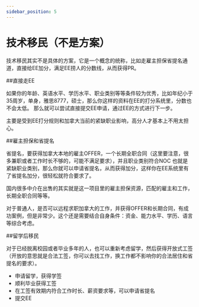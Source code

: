 ```yaml
---
sidebar_position: 5
---
```


# 技术移民（不是方案）

技术移民其实不是具体的方案，它是一个概念的统称，比如走雇主担保省提名通道，直接给EE加分，满足EE捞人的分数线，从而获得PR。

##直接走EE

如果你的年龄、英语水平、学历水平、职业类别等等条件较为优秀，比如年纪小于35周岁，单身，雅思8777，硕士，那么你这样的资料在EE的打分系统里，分数也不会太低。
那么就可以尝试直接提交EE申请，通过EE的方式进行下一步。

主要是受到EE打分规则和加拿大当前的紧缺职业影响，高分人才基本上不用太担心。

##雇主担保和省提名

省提名，要获得加拿大本地的雇主OFFER，一个长期全职合同（这里要注意，很多兼职或者工作时长不够的，可能不满足要求），并且职业类别符合NOC 也就是紧缺职业类别，那么你就可以申请省提名，从而获得加分，这样你在EE系统里有了省提名加分，很轻松就符合要求了。

国内很多中介在出售的其实就是这一项目里的雇主担保资源，匹配的雇主和工作，长期全职合同等等。

对于普通人，是否可以远程求职加拿大的工作，并获得OFFER和长期合同，有成功案例，但是非常少。这个还是需要结合自身条件：资金、能力水平、学历、语言等综合考虑。

##留学后移民

对于已经脱离校园或者毕业多年的人，也可以重新考虑留学，然后获得开放式工签（开放的意思就是合法工签，你可以去找工作，换工作都不影响你的合法居住和省提名的要求）。

- 申请留学，获得学签
- 顺利毕业获得工签
- 在工签有效期内符合工作时长、薪资要求等，可以申请省提名
- 提交EE

